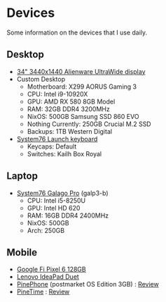 # Devices

Some information on the devices that I use daily.

## Desktop 

- [34" 3440x1440 Alienware UltraWide display](https://www.newegg.com/p/N82E16824260555)
- Custom Desktop
    - Motherboard: X299 AORUS Gaming 3 
    - CPU: Intel i9-10920X
    - GPU: AMD RX 580 8GB Model
    - RAM: 32GB DDR4 3200MHz
    - NixOS: 500GB Samsung SSD 860 EVO
    - Nothing Currently: 250GB Crucial M.2 SSD 
    - Backups: 1TB Western Digital 
- [System76 Launch keyboard](https://system76.com/accessories/launch)
    - Keycaps: Default 
    - Switches: Kailh Box Royal

## Laptop

- [System76 Galago Pro](https://system76.com/laptops/galago) (galp3-b) 
    - CPU: Intel i5-8250U
    - GPU: Intel HD 620
    - RAM: 16GB DDR4 2400MHz
    - NixOS: 500GB 
    - Arch: 250GB 

## Mobile

- [Google Fi Pixel 6 128GB](https://www.gsmarena.com/google_pixel_6-11037.php) 
- [Lenovo IdeaPad Duet](https://www.google.com/intl/en_us/chromebook/device/lenovo-chromebook-duet/)
- [PinePhone](https://pine64.com/product-category/pinephone/) (postmarket OS Edition 3GB) : [Review](https://ahoneycutt.me/blog/pinephone-review/)
- [PineTime](https://pine64.com/product-category/pinetime-smartwatch/) : [Review](https://ahoneycutt.me/blog/pinetime-mini-review/)
